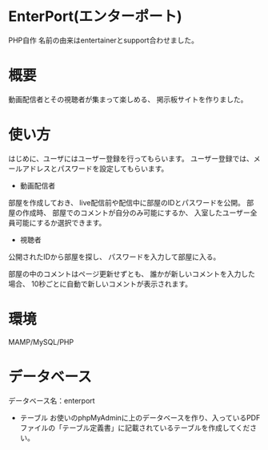 # EnterPort(エンターポート)

PHP自作
名前の由来はentertainerとsupport合わせました。
 
# 概要
動画配信者とその視聴者が集まって楽しめる、
掲示板サイトを作りました。
 
# 使い方
はじめに、ユーザにはユーザー登録を行ってもらいます。
ユーザー登録では、メールアドレスとパスワードを設定してもらいます。

* 動画配信者

部屋を作成しておき、
live配信前や配信中に部屋のIDとパスワードを公開。
部屋の作成時、
部屋でのコメントが自分のみ可能にするか、
入室したユーザー全員可能にするか選択できます。

* 視聴者

公開されたIDから部屋を探し、
パスワードを入力して部屋に入る。

部屋の中のコメントはページ更新せずとも、
誰かが新しいコメントを入力した場合、
10秒ごとに自動で新しいコメントが表示されます。

# 環境
MAMP/MySQL/PHP
 
# データベース
データベース名：enterport
 
* テーブル
お使いのphpMyAdminに上のデータベースを作り、入っているPDFファイルの「テーブル定義書」に記載されているテーブルを作成してください。
